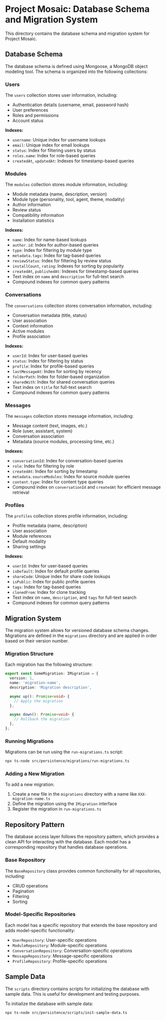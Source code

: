 # Project Mosaic: Database Schema and Migration System

This directory contains the database schema and migration system for Project Mosaic.

## Database Schema

The database schema is defined using Mongoose, a MongoDB object modeling tool. The schema is organized into the following collections:

### Users

The `users` collection stores user information, including:

- Authentication details (username, email, password hash)
- User preferences
- Roles and permissions
- Account status

**Indexes:**

- `username`: Unique index for username lookups
- `email`: Unique index for email lookups
- `status`: Index for filtering users by status
- `roles.name`: Index for role-based queries
- `createdAt`, `updatedAt`: Indexes for timestamp-based queries

### Modules

The `modules` collection stores module information, including:

- Module metadata (name, description, version)
- Module type (personality, tool, agent, theme, modality)
- Author information
- Review status
- Compatibility information
- Installation statistics

**Indexes:**

- `name`: Index for name-based lookups
- `author.id`: Index for author-based queries
- `type`: Index for filtering by module type
- `metadata.tags`: Index for tag-based queries
- `reviewStatus`: Index for filtering by review status
- `installCount`, `rating`: Indexes for sorting by popularity
- `createdAt`, `publishedAt`: Indexes for timestamp-based queries
- Text index on `name` and `description` for full-text search
- Compound indexes for common query patterns

### Conversations

The `conversations` collection stores conversation information, including:

- Conversation metadata (title, status)
- User association
- Context information
- Active modules
- Profile association

**Indexes:**

- `userId`: Index for user-based queries
- `status`: Index for filtering by status
- `profile`: Index for profile-based queries
- `lastMessageAt`: Index for sorting by recency
- `folderPath`: Index for folder-based organization
- `sharedWith`: Index for shared conversation queries
- Text index on `title` for full-text search
- Compound indexes for common query patterns

### Messages

The `messages` collection stores message information, including:

- Message content (text, images, etc.)
- Role (user, assistant, system)
- Conversation association
- Metadata (source modules, processing time, etc.)

**Indexes:**

- `conversationId`: Index for conversation-based queries
- `role`: Index for filtering by role
- `createdAt`: Index for sorting by timestamp
- `metadata.sourceModules`: Index for source module queries
- `content.type`: Index for content type queries
- Compound index on `conversationId` and `createdAt` for efficient message retrieval

### Profiles

The `profiles` collection stores profile information, including:

- Profile metadata (name, description)
- User association
- Module references
- Default modality
- Sharing settings

**Indexes:**

- `userId`: Index for user-based queries
- `isDefault`: Index for default profile queries
- `shareCode`: Unique index for share code lookups
- `isPublic`: Index for public profile queries
- `tags`: Index for tag-based queries
- `clonedFrom`: Index for clone tracking
- Text index on `name`, `description`, and `tags` for full-text search
- Compound indexes for common query patterns

## Migration System

The migration system allows for versioned database schema changes. Migrations are defined in the `migrations` directory and are applied in order based on their version number.

### Migration Structure

Each migration has the following structure:

```typescript
export const SomeMigration: IMigration = {
  version: 1,
  name: 'migration-name',
  description: 'Migration description',

  async up(): Promise<void> {
    // Apply the migration
  },

  async down(): Promise<void> {
    // Rollback the migration
  },
};
```

### Running Migrations

Migrations can be run using the `run-migrations.ts` script:

```bash
npx ts-node src/persistence/migrations/run-migrations.ts
```

### Adding a New Migration

To add a new migration:

1. Create a new file in the `migrations` directory with a name like `XXX-migration-name.ts`
2. Define the migration using the `IMigration` interface
3. Register the migration in `run-migrations.ts`

## Repository Pattern

The database access layer follows the repository pattern, which provides a clean API for interacting with the database. Each model has a corresponding repository that handles database operations.

### Base Repository

The `BaseRepository` class provides common functionality for all repositories, including:

- CRUD operations
- Pagination
- Filtering
- Sorting

### Model-Specific Repositories

Each model has a specific repository that extends the base repository and adds model-specific functionality:

- `UserRepository`: User-specific operations
- `ModuleRepository`: Module-specific operations
- `ConversationRepository`: Conversation-specific operations
- `MessageRepository`: Message-specific operations
- `ProfileRepository`: Profile-specific operations

## Sample Data

The `scripts` directory contains scripts for initializing the database with sample data. This is useful for development and testing purposes.

To initialize the database with sample data:

```bash
npx ts-node src/persistence/scripts/init-sample-data.ts
```
